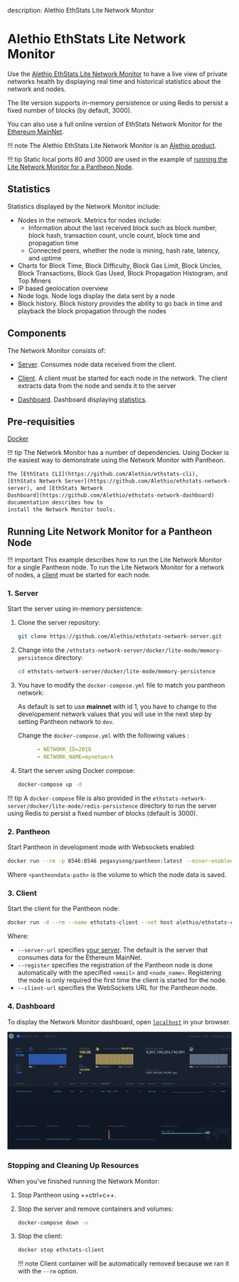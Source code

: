 description: Alethio EthStats Lite Network Monitor
<!--- END of page meta data -->

# Alethio EthStats Lite Network Monitor

Use the [Alethio EthStats Lite Network Monitor](https://github.com/Alethio?utf8=%E2%9C%93&q=ethstats&type=&language=javascript)
to have a live view of private networks health by displaying real time and historical statistics 
about the network and nodes.

The lite version supports in-memory persistence or using Redis to persist a fixed number of blocks
(by default, 3000). 

You can also use a full online version of EthStats Network Monitor for the [Ethereum MainNet](https://ethstats.io).

!!! note 
    The Alethio EthStats Lite Network Monitor is an [Alethio product](https://company.aleth.io/developers).

!!! tip
    Static local ports 80 and 3000 are used in the example of [running the Lite Network Monitor 
    for a Pantheon Node](#running-lite-network-monitor-for-a-pantheon-node).  

## Statistics

Statistics displayed by the Network Monitor include: 

* Nodes in the network. Metrics for nodes include:
    - Information about the last received block such as block number, 
block hash, transaction count, uncle count, block time and propagation time 
    - Connected peers, whether the node is mining, hash rate, latency, and uptime
* Charts for Block Time, Block Difficulty, Block Gas Limit, Block Uncles, Block Transactions, Block Gas Used, 
Block Propagation Histogram, and Top Miners
* IP based geolocation overview
* Node logs. Node logs display the data sent by a node
* Block history.  Block history provides the ability to go back in time and playback the block propagation
 through the nodes
 
## Components 

The Network Monitor consists of: 

* [Server](https://github.com/Alethio/ethstats-network-server). Consumes node data received from the 
client. 

* [Client](https://github.com/Alethio/ethstats-cli). A client must be started for each node in the network.
The client extracts data from the node and sends it to the server

* [Dashboard](https://github.com/Alethio/ethstats-network-dashboard). Dashboard displaying [statistics](#statistics).

## Pre-requisities 

[Docker](https://docs.docker.com/install/)

!!! tip
    The Network Monitor has a number of dependencies. Using Docker is the easiest way to demonstrate
    using the Network Monitor with Pantheon.
    
    The [EthStats CLI](https://github.com/Alethio/ethstats-cli),
    [EthStats Network Server](https://github.com/Alethio/ethstats-network-server), and [EthStats Network
    Dashboard](https://github.com/Alethio/ethstats-network-dashboard) documentation describes how to 
    install the Network Monitor tools. 

## Running Lite Network Monitor for a Pantheon Node

!!! important
    This  example describes how to run the Lite Network Monitor for a single Pantheon node. To run the 
    Lite Network Monitor for a network of nodes, a [client](#3-client) must be started for each node. 

### 1. Server

Start the server using in-memory persistence: 

1. Clone the server repository: 

    ```bash
    git clone https://github.com/Alethio/ethstats-network-server.git
    ```

1. Change into the `/ethstats-network-server/docker/lite-mode/memory-persistence` directory:
   
    ```bash
    cd ethstats-network-server/docker/lite-mode/memory-persistence
    ```

1. You have to modify the `docker-compose.yml` file to match you pantheon network:

    As default is set to use **mainnet** with id 1, you have to change to the developement
    network values that you will use in the next step by setting Pantheon network to `dev`. 

    Change the `docker-compose.yml` with the following values :
    ```yaml
          - NETWORK_ID=2018
          - NETWORK_NAME=mynetwork
    ```
    
1. Start the server using Docker compose: 

    ```bash
    docker-compose up -d
    ```
   
!!! tip
    A `docker-compose` file is also provided in the `ethstats-network-server/docker/lite-mode/redis-persistence`
    directory to run the server using Redis to persist a fixed number of blocks (default is 3000).

### 2. Pantheon 

Start Pantheon in development mode with Websockets enabled:

```bash
docker run --rm -p 8546:8546 pegasyseng/pantheon:latest --miner-enabled --miner-coinbase fe3b557e8fb62b89f4916b721be55ceb828dbd73 --rpc-http-cors-origins="all" --rpc-ws-enabled --network=dev
```

Where `<pantheondata-path>` is the volume to which the node data is saved. 

### 3. Client 

Start the client for the Pantheon node:  

```bash
docker run -d --rm --name ethstats-client --net host alethio/ethstats-cli --register --account-email <email> --node-name <node_name> --server-url http://localhost:3000 --client-url ws://127.0.0.1:8546
```

Where: 

* `--server-url` specifies [your server](#1-server). The default is the server that consumes data for the Ethereum MainNet.
* `--register` specifies the registration of the Pantheon node is done automatically with the specified `<email>` and `<node_name>`. 
Registering the node is only required the first time the client is started for the node.
* `--client-url` specifies the WebSockets URL for the Pantheon node.    

### 4. Dashboard 

To display the Network Monitor dashboard, open [`localhost`](http://localhost) in your browser. 

![Alethio EthStats Light Network Monitor Dashboard](ethstats.png)

### Stopping and Cleaning Up Resources

When you've finished running the Network Monitor:

1. Stop Pantheon using ++ctrl+c++.  

1. Stop the server and remove containers and volumes: 

    ```bash
    docker-compose down -v
    ```  
  
1. Stop the client: 
   
    ```bash
    docker stop ethstats-client
    ```
    
    !!! note
        Client container will be automatically removed because we ran it with the `--rm` option.